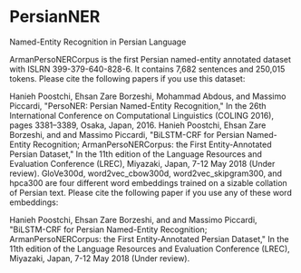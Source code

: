 # PersianNER
Named-Entity Recognition in Persian Language

ArmanPersoNERCorpus is the first Persian named-entity annotated dataset with ISLRN 399-379-640-828-6. It contains 7,682 sentences and 250,015 tokens. Please cite the following papers if you use this dataset:

Hanieh Poostchi, Ehsan Zare Borzeshi, Mohammad Abdous, and Massimo Piccardi, "PersoNER: Persian Named-Entity Recognition," In the 26th International Conference on Computational Linguistics (COLING 2016), pages 3381–3389, Osaka, Japan, 2016.
Hanieh Poostchi, Ehsan Zare Borzeshi, and and Massimo Piccardi, "BiLSTM-CRF for Persian Named-Entity Recognition; ArmanPersoNERCorpus: the First Entity-Annotated Persian Dataset," In the 11th edition of the Language Resources and Evaluation Conference (LREC), Miyazaki, Japan, 7-12 May 2018 (Under review).
GloVe300d, word2vec_cbow300d, word2vec_skipgram300, and hpca300 are four different word embeddings trained on a sizable collation of Persian text. Please cite the following paper if you use any of these word embeddings:

Hanieh Poostchi, Ehsan Zare Borzeshi, and and Massimo Piccardi, "BiLSTM-CRF for Persian Named-Entity Recognition; ArmanPersoNERCorpus: the First Entity-Annotated Persian Dataset," In the 11th edition of the Language Resources and Evaluation Conference (LREC), Miyazaki, Japan, 7-12 May 2018 (Under review).
